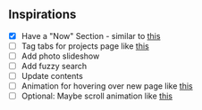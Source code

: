 ## Inspirations

- [x] Have a "Now" Section - similar to [this](https://glyptodon-demo.netlify.app/now/)
- [ ] Tag tabs for projects page like [this](https://bytekai.dev/notes/)
- [ ] Add photo slideshow
- [ ] Add fuzzy search
- [ ] Update contents
- [ ] Animation for hovering over new page like [this](https://bytekai.dev/)
- [ ] Optional: Maybe scroll animation like [this](https://alogocode.site/) 